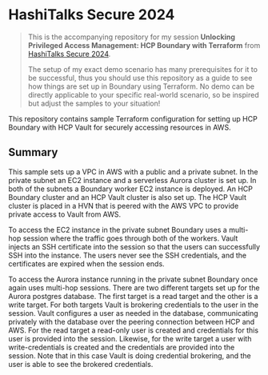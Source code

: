 # HashiTalks Secure 2024

> This is the accompanying repository for my session **Unlocking Privileged Access Management: HCP Boundary with Terraform** from [HashiTalks Secure 2024](https://events.hashicorp.com/hashitalkssecure).
>
> The setup of my exact demo scenario has many prerequisites for it to be successful, thus you should use this repository as a guide to see how things are set up in Boundary using Terraform. No demo can be directly applicable to your specific real-world scenario, so be inspired but adjust the samples to your situation!

This repository contains sample Terraform configuration for setting up HCP Boundary with HCP Vault for securely accessing resources in AWS.

## Summary

This sample sets up a VPC in AWS with a public and a private subnet. In the private subnet an EC2 instance and a serverless Aurora cluster is set up. In both of the subnets a Boundary worker EC2 instance is deployed. An HCP Boundary cluster and an HCP Vault cluster is also set up. The HCP Vault cluster is placed in a HVN that is peered with the AWS VPC to provide private access to Vault from AWS.

To access the EC2 instance in the private subnet Boundary uses a multi-hop session where the traffic goes through both of the workers. Vault injects an SSH certificate into the session so that the users can successfully SSH into the instance. The users never see the SSH credentials, and the certificates are expired when the session ends.

To access the Aurora instance running in the private subnet Boundary once again uses multi-hop sessions. There are two different targets set up for the Aurora postgres database. The first target is a read target and the other is a write target. For both targets Vault is brokering credentials to the user in the session. Vault configures a user as needed in the database, communicating privately with the database over the peering connection between HCP and AWS. For the read target a read-only user is created and credentials for this user is provided into the session. Likewise, for the write target a user with write-credentials is created and the credentials are provided into the session. Note that in this case Vault is doing credential brokering, and the user is able to see the brokered credentials.
